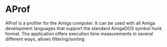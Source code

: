 # AProf

AProf is a profiler for the Amiga computer. It can be used with all Amiga development languages 
that support the standard AmigaDOS symbol hunk format. 
The application offers execution time measurements in several different ways, allows filtering/sorting
